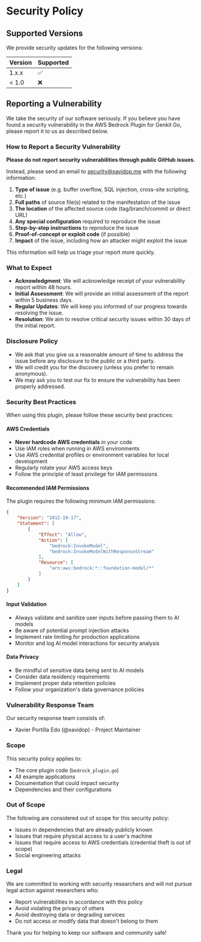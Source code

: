 # Security Policy

## Supported Versions

We provide security updates for the following versions:

| Version | Supported          |
| ------- | ------------------ |
| 1.x.x   | :white_check_mark: |
| < 1.0   | :x:                |

## Reporting a Vulnerability

We take the security of our software seriously. If you believe you have found a security vulnerability in the AWS Bedrock Plugin for Genkit Go, please report it to us as described below.

### How to Report a Security Vulnerability

**Please do not report security vulnerabilities through public GitHub issues.**

Instead, please send an email to security@xavidop.me with the following information:

1. **Type of issue** (e.g. buffer overflow, SQL injection, cross-site scripting, etc.)
2. **Full paths** of source file(s) related to the manifestation of the issue
3. **The location** of the affected source code (tag/branch/commit or direct URL)
4. **Any special configuration** required to reproduce the issue
5. **Step-by-step instructions** to reproduce the issue
6. **Proof-of-concept or exploit code** (if possible)
7. **Impact** of the issue, including how an attacker might exploit the issue

This information will help us triage your report more quickly.

### What to Expect

- **Acknowledgment**: We will acknowledge receipt of your vulnerability report within 48 hours.
- **Initial Assessment**: We will provide an initial assessment of the report within 5 business days.
- **Regular Updates**: We will keep you informed of our progress towards resolving the issue.
- **Resolution**: We aim to resolve critical security issues within 30 days of the initial report.

### Disclosure Policy

- We ask that you give us a reasonable amount of time to address the issue before any disclosure to the public or a third party.
- We will credit you for the discovery (unless you prefer to remain anonymous).
- We may ask you to test our fix to ensure the vulnerability has been properly addressed.

### Security Best Practices

When using this plugin, please follow these security best practices:

#### AWS Credentials

- **Never hardcode AWS credentials** in your code
- Use IAM roles when running in AWS environments
- Use AWS credential profiles or environment variables for local development
- Regularly rotate your AWS access keys
- Follow the principle of least privilege for IAM permissions

#### Recommended IAM Permissions

The plugin requires the following minimum IAM permissions:

```json
{
    "Version": "2012-10-17",
    "Statement": [
        {
            "Effect": "Allow",
            "Action": [
                "bedrock:InvokeModel",
                "bedrock:InvokeModelWithResponseStream"
            ],
            "Resource": [
                "arn:aws:bedrock:*::foundation-model/*"
            ]
        }
    ]
}
```

#### Input Validation

- Always validate and sanitize user inputs before passing them to AI models
- Be aware of potential prompt injection attacks
- Implement rate limiting for production applications
- Monitor and log AI model interactions for security analysis

#### Data Privacy

- Be mindful of sensitive data being sent to AI models
- Consider data residency requirements
- Implement proper data retention policies
- Follow your organization's data governance policies

### Vulnerability Response Team

Our security response team consists of:

- Xavier Portilla Edo (@xavidop) - Project Maintainer

### Scope

This security policy applies to:

- The core plugin code (`bedrock_plugin.go`)
- All example applications
- Documentation that could impact security
- Dependencies and their configurations

### Out of Scope

The following are considered out of scope for this security policy:

- Issues in dependencies that are already publicly known
- Issues that require physical access to a user's machine
- Issues that require access to AWS credentials (credential theft is out of scope)
- Social engineering attacks

### Legal

We are committed to working with security researchers and will not pursue legal action against researchers who:

- Report vulnerabilities in accordance with this policy
- Avoid violating the privacy of others
- Avoid destroying data or degrading services
- Do not access or modify data that doesn't belong to them

Thank you for helping to keep our software and community safe!
